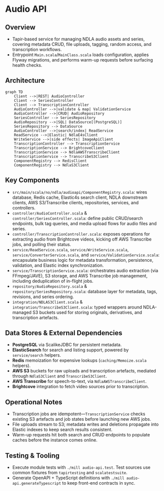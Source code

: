 # Audio API

## Overview
- Tapir-based service for managing NDLA audio assets and series, covering metadata CRUD, file uploads, tagging, random access, and transcription workflows.
- Entrypoint `Main.scala`/`MainClass.scala` loads configuration, applies Flyway migrations, and performs warm-up requests before surfacing health checks.

## Architecture
```mermaid
graph TD
    Client -->|REST| AudioController
    Client --> SeriesController
    Client --> TranscriptionController
    AudioController -->|validate & map| ValidationService
    AudioController -->|CRUD| AudioRepository
    SeriesController --> SeriesRepository
    AudioRepository -->|SQL| DataSource[(PostgreSQL)]
    SeriesRepository --> DataSource
    AudioController -->|search/index| ReadService
    ReadService -->|Elastic| NdlaE4sClient
    WriteService -->|side effects| ImageApiClient
    TranscriptionController --> TranscriptionService
    TranscriptionService --> BrightcoveClient
    TranscriptionService --> NdlaAWSTranscribeClient
    TranscriptionService --> TranscribeS3Client
    ComponentRegistry --> RedisClient
    ComponentRegistry --> NdlaS3Client
```

## Key Components
- `src/main/scala/no/ndla/audioapi/ComponentRegistry.scala`: wires database, Redis cache, Elastic4s search client, NDLA downstream clients, AWS S3/Transcribe clients, repositories, services, and controllers.
- `controller/AudioController.scala` & `controller/SeriesController.scala`: define public CRUD/search endpoints, bulk tag queries, and media upload flows for audio files and series.
- `controller/TranscriptionController.scala`: exposes operations for extracting audio from Brightcove videos, kicking off AWS Transcribe jobs, and polling their status.
- `service/ReadService.scala`, `service/WriteService.scala`, `service/ConverterService.scala`, and `service/ValidationService.scala`: encapsulate business logic for metadata transformation, persistence, validation, and Elastic index synchronization.
- `service/TranscriptionService.scala`: orchestrates audio extraction (via FFmpeg/JAVE), S3 storage, and AWS Transcribe job management, including deduplication of in-flight jobs.
- `repository/AudioRepository.scala` & `repository/SeriesRepository.scala`: database layer for metadata, tags, revisions, and series ordering.
- `integration/NDLAS3Client.scala` & `integration/TranscribeS3Client.scala`: typed wrappers around NDLA-managed S3 buckets used for storing originals, derivatives, and transcription artefacts.

## Data Stores & External Dependencies
- **PostgreSQL** via ScalikeJDBC for persistent metadata.
- **ElasticSearch** for search and listing support, powered by `service/search` helpers.
- **Redis** memoization for expensive lookups (`caching/Memoize.scala` helpers).
- **AWS S3** buckets for raw uploads and transcription artefacts, mediated through `NdlaS3Client` and `TranscribeS3Client`.
- **AWS Transcribe** for speech-to-text, via `NdlaAWSTranscribeClient`.
- **Brightcove** integration to fetch video sources prior to transcription.

## Operational Notes
- Transcription jobs are idempotent—`TranscriptionService` checks existing S3 artefacts and job states before launching new AWS jobs.
- File uploads stream to S3; metadata writes and deletions propagate into Elastic indexes to keep search results consistent.
- Warm-up requests hit both search and CRUD endpoints to populate caches before the instance comes online.

## Testing & Tooling
- Execute module tests with `./mill audio-api.test`. Test sources use common fixtures from `tapirtesting` and `scalatestsuite`.
- Generate OpenAPI + TypeScript definitions with `./mill audio-api.generateTypescript` to keep front-end contracts in sync.

